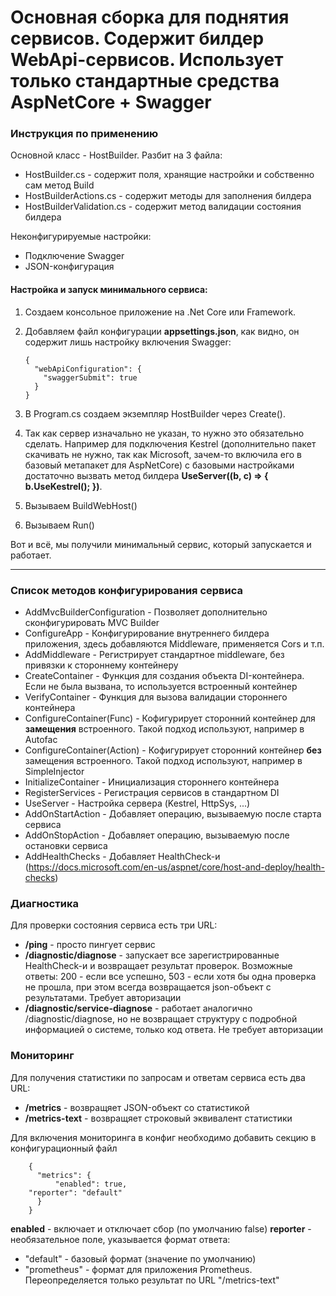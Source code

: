 # Основная сборка для поднятия сервисов. Содержит билдер WebApi-сервисов. Использует только стандартные средства AspNetCore + Swagger

### Инструкция по применению

Основной класс - HostBuilder. Разбит на 3 файла:
*  HostBuilder.cs - содержит поля, хранящие настройки и собственно сам метод Build
*  HostBuilderActions.cs - содержит методы для заполнения билдера
*  HostBuilderValidation.cs - содержит метод валидации состояния билдера

Неконфигурируемые настройки:
*  Подключение Swagger
*  JSON-конфигурация

#### Настройка и запуск минимального сервиса:
1.  Создаем консольное приложение на .Net Core или Framework.
2.  Добавляем файл конфигурации **appsettings.json**, как видно, он содержит лишь настройку включения Swagger:

		{
		  "webApiConfiguration": {
			"swaggerSubmit": true
		  }
		}

3.  В Program.cs создаем экземпляр HostBuilder через Create().
4.  Так как сервер изначально не указан, то нужно это обязательно сделать. Например для подключения Kestrel (дополнительно пакет скачивать не нужно, так как Microsoft, зачем-то включила его в базовый метапакет для AspNetCore) с базовыми настройками достаточно вызвать метод билдера **UseServer((b, c) => { b.UseKestrel(); })**.
5.  Вызываем BuildWebHost()
6.  Вызываем Run()

Вот и всё, мы получили минимальный сервис, который запускается и работает.

_________________


### Список методов конфигурирования сервиса

*  AddMvcBuilderConfiguration - Позволяет дополнительно сконфигурировать MVC Builder
*  ConfigureApp - Конфигурирование внутреннего билдера приложения, здесь добавляются Middleware, применяется Cors и т.п.
*  AddMiddleware - Регистрирует стандартное middleware, без привязки к стороннему контейнеру
*  CreateContainer - Функция для создания объекта DI-контейнера. Если не была вызвана, то используется встроенный контейнер
*  VerifyContainer - Функция для вызова валидации стороннего контейнера
*  ConfigureContainer(Func) - Кофигурирует сторонний контейнер для **замещения** встроенного. Такой подход используют, например в Autofac
*  ConfigureContainer(Action) - Кофигурирует сторонний контейнер **без** замещения встроенного. Такой подход используют, например в SimpleInjector
*  InitializeContainer - Инициализация стороннего контейнера
*  RegisterServices - Регистрация сервисов в стандартном DI
*  UseServer - Настройка сервера (Kestrel, HttpSys, ...)
*  AddOnStartAction - Добавляет операцию, вызываемую после старта сервиса
*  AddOnStopAction - Добавляет операцию, вызываемую после остановки сервиса
*  AddHealthChecks - Добавляет HealthCheck-и (https://docs.microsoft.com/en-us/aspnet/core/host-and-deploy/health-checks)

### Диагностика
Для проверки состояния сервиса есть три URL:
*  **/ping** - просто пингует сервис
*  **/diagnostic/diagnose** - запускает все зарегистрированные HealthCheck-и и возвращает результат проверок. Возможные ответы: 200 - если все успешно, 503 - если хотя бы одна проверка не прошла, при этом всегда возвращается json-объект с результатами. Требует авторизации
*  **/diagnostic/service-diagnose** - работает аналогично /diagnostic/diagnose, но не возвращает структуру с подробной информацией о системе, только код ответа. Не требует авторизации

### Мониторинг
Для получения статистики по запросам и ответам сервиса есть два URL:
*  **/metrics** - возвращяет JSON-объект со статистикой
*  **/metrics-text** - возвращяет строковый эквивалент статистики

Для включения мониторинга в конфиг необходимо добавить секцию в конфигурационный файл

		{
		  "metrics": {
			  "enabled": true,
        "reporter": "default"
		  }
		}

**enabled** - включает и отключает сбор (по умолчанию false)
**reporter** - необязательное поле, указывается формат ответа:

*  "default" - базовый формат (значение по умолчанию)
*  "prometheus" - формат для приложения Prometheus. Переопределяется только результат по URL "/metrics-text"
